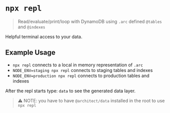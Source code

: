 # `npx repl`

> Read/evaluate/print/loop with DynamoDB using `.arc` defined `@tables` and `@indexes`

Helpful terminal access to your data.

## Example Usage

- `npx repl` connects to a local in memory representation of `.arc`
- `NODE_ENV=staging npx repl` connects to staging tables and indexes
- `NODE_ENV=production npx repl` connects to production tables and indexes

After the repl starts type: `data` to see the generated data layer.

> ⚠ NOTE: you have to have `@architect/data` installed in the root to use `npx repl`
